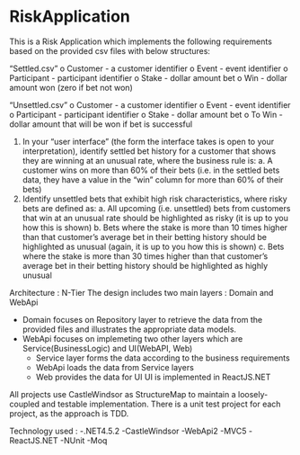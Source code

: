 # RiskApplication
This is a Risk Application which implements the following requirements based on the provided csv files with below structures:

“Settled.csv”
o Customer - a customer identifier
o Event - event identifier
o Participant - participant identifier
o Stake - dollar amount bet
o Win - dollar amount won (zero if bet not won)

“Unsettled.csv”
o Customer - a customer identifier
o Event - event identifier
o Participant - participant identifier
o Stake - dollar amount bet
o To Win - dollar amount that will be won if bet is successful

1. In your “user interface” (the form the interface takes is open to your interpretation), identify settled bet history for a customer that shows they are winning at an unusual rate, where the business rule is:
a. A customer wins on more than 60% of their bets (i.e. in the settled bets data, they have a value in the “win” column for more than 60% of their bets)
2. Identify unsettled bets that exhibit high risk characteristics, where risky bets are defined as:
a. All upcoming (i.e. unsettled) bets from customers that win at an unusual rate should be highlighted as risky (it is up to you how this is shown)
b. Bets where the stake is more than 10 times higher than that customer’s average bet in their betting history should be highlighted as unusual (again, it is up to you how this is shown)
c. Bets where the stake is more than 30 times higher than that customer’s average bet in their betting history should be highlighted as highly unusual

Architecture : 
N-Tier
The design includes two main layers : Domain and WebApi 
- Domain focuses on Repository layer to retrieve the data from the provided files and illustrates the appropriate data models.
- WebApi focuses on implemeting two other layers which are Service(BusinessLogic) and UI(WebAPI, Web) 
  - Service layer forms the data according to the business requirements
  - WebApi loads the data from Service layers
  - Web provides the data for UI
  UI is implemented in ReactJS.NET
  
All projects use CastleWindsor as StructureMap to maintain a loosely-coupled and testable implementation.
There is a unit test project for each project, as the approach is TDD.

Technology used :
 -.NET4.5.2
 -CastleWindsor
 -WebApi2
 -MVC5
 -ReactJS.NET
 -NUnit
 -Moq
 
 
